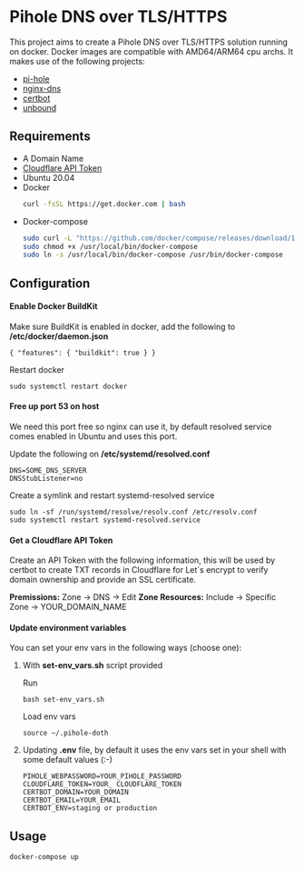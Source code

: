 # Pihole DNS over TLS/HTTPS
This project aims to create a Pihole DNS over TLS/HTTPS solution running on docker. Docker images are compatible with AMD64/ARM64 cpu archs.
It makes use of the following projects:
- [pi-hole](https://github.com/pi-hole/pi-hole "pi-hole")
- [nginx-dns](https://github.com/TuxInvader/nginx-dns "nginx-dns")
- [certbot](https://github.com/certbot/certbot "certbot")
- [unbound](https://github.com/NLnetLabs/unbound "unbound")

## Requirements
- A Domain Name
- [Cloudflare API Token](https://dash.cloudflare.com/profile/api-tokens "Cloudflare API Token")
- Ubuntu 20.04
- Docker
	```bash
	curl -fsSL https://get.docker.com | bash
	```
- Docker-compose
	```bash
	sudo curl -L "https://github.com/docker/compose/releases/download/1.29.2/docker-compose-$(uname -s)-$(uname -m)" -o /usr/local/bin/docker-compose
	sudo chmod +x /usr/local/bin/docker-compose
	sudo ln -s /usr/local/bin/docker-compose /usr/bin/docker-compose
	```



## Configuration
#### Enable Docker BuildKit
Make sure BuildKit is enabled in docker, add the following to **/etc/docker/daemon.json**
```
{ "features": { "buildkit": true } }
```
Restart docker
```
sudo systemctl restart docker
```

#### Free up port 53 on host
We need this port free so nginx can use it, by default resolved service comes enabled in Ubuntu and uses this port.

Update the following on **/etc/systemd/resolved.conf**
```
DNS=SOME_DNS_SERVER
DNSStubListener=no
```
Create a symlink and restart systemd-resolved service
```
sudo ln -sf /run/systemd/resolve/resolv.conf /etc/resolv.conf
sudo systemctl restart systemd-resolved.service
```

#### Get a Cloudflare API Token
Create an API Token with the following information, this will be used by certbot to create  TXT records in Cloudflare for Let´s encrypt to verify domain ownership and provide an SSL certificate.

**Premissions:** Zone -> DNS -> Edit
**Zone Resources:** Include -> Specific Zone -> YOUR_DOMAIN_NAME

#### Update environment variables
You can set your env vars in the following ways (choose one):
1. With **set-env_vars.sh** script provided

	Run
	```
	bash set-env_vars.sh
	```
	Load env vars
	```
	source ~/.pihole-doth
	```

2. Updating **.env** file, by default it uses the env vars set in your shell with some default values (:-)
	```
	PIHOLE_WEBPASSWORD=YOUR_PIHOLE_PASSWORD
	CLOUDFLARE_TOKEN=YOUR_ CLOUDFLARE_TOKEN
	CERTBOT_DOMAIN=YOUR_DOMAIN
	CERTBOT_EMAIL=YOUR_EMAIL
	CERTBOT_ENV=staging or production
	```

## Usage
```
docker-compose up
```